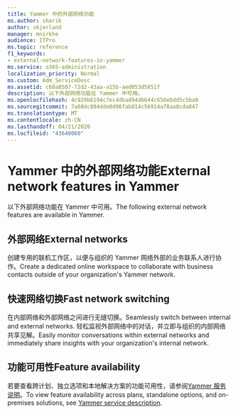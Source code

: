 ```yaml
---
title: Yammer 中的外部网络功能
ms.author: sharik
author: skjerland
manager: mnirkhe
audience: ITPro
ms.topic: reference
f1_keywords:
- external-network-features-in-yammer
ms.service: o365-administration
localization_priority: Normal
ms.custom: Adm_ServiceDesc
ms.assetid: c60a8507-72d2-43aa-a15b-aed053d5851f
description: 以下外部网络功能在 Yammer 中可用。
ms.openlocfilehash: 4c929b6194c7ec4dbad94db644c656ebdd5c5ba0
ms.sourcegitcommit: 7a68dc894dde0d06fab014c56914a78aa8cda847
ms.translationtype: MT
ms.contentlocale: zh-CN
ms.lasthandoff: 04/21/2020
ms.locfileid: "43640060"
---
```

# <a name="external-network-features-in-yammer"></a><span data-ttu-id="a881b-103">Yammer 中的外部网络功能</span><span class="sxs-lookup"><span data-stu-id="a881b-103">External network features in Yammer</span></span>

<span data-ttu-id="a881b-104">以下外部网络功能在 Yammer 中可用。</span><span class="sxs-lookup"><span data-stu-id="a881b-104">The following external network features are available in Yammer.</span></span>
  
## <a name="external-networks"></a><span data-ttu-id="a881b-105">外部网络</span><span class="sxs-lookup"><span data-stu-id="a881b-105">External networks</span></span>

<span data-ttu-id="a881b-106">创建专用的联机工作区，以便与组织的 Yammer 网络外部的业务联系人进行协作。</span><span class="sxs-lookup"><span data-stu-id="a881b-106">Create a dedicated online workspace to collaborate with business contacts outside of your organization's Yammer network.</span></span>
  
## <a name="fast-network-switching"></a><span data-ttu-id="a881b-107">快速网络切换</span><span class="sxs-lookup"><span data-stu-id="a881b-107">Fast network switching</span></span>

<span data-ttu-id="a881b-108">在内部网络和外部网络之间进行无缝切换。</span><span class="sxs-lookup"><span data-stu-id="a881b-108">Seamlessly switch between internal and external networks.</span></span> <span data-ttu-id="a881b-109">轻松监视外部网络中的对话，并立即与组织的内部网络共享见解。</span><span class="sxs-lookup"><span data-stu-id="a881b-109">Easily monitor conversations within external networks and immediately share insights with your organization's internal network.</span></span>
  
## <a name="feature-availability"></a><span data-ttu-id="a881b-110">功能可用性</span><span class="sxs-lookup"><span data-stu-id="a881b-110">Feature availability</span></span>

<span data-ttu-id="a881b-111">若要查看跨计划、独立选项和本地解决方案的功能可用性，请参阅[Yammer 服务说明](yammer-service-description.md)。</span><span class="sxs-lookup"><span data-stu-id="a881b-111">To view feature availability across plans, standalone options, and on-premises solutions, see [Yammer service description](yammer-service-description.md).</span></span>